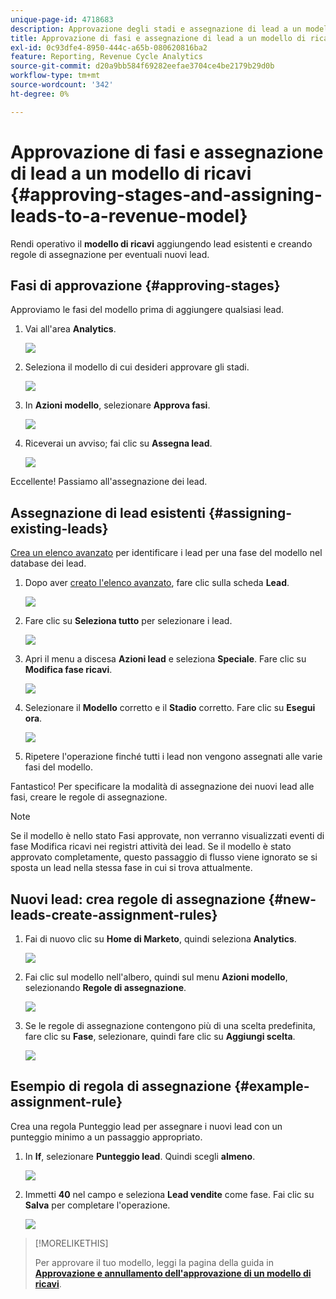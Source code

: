 ```yaml
---
unique-page-id: 4718683
description: Approvazione degli stadi e assegnazione di lead a un modello di ricavi - Documenti Marketo - Documentazione del prodotto
title: Approvazione di fasi e assegnazione di lead a un modello di ricavi
exl-id: 0c93dfe4-8950-444c-a65b-080620816ba2
feature: Reporting, Revenue Cycle Analytics
source-git-commit: d20a9bb584f69282eefae3704ce4be2179b29d0b
workflow-type: tm+mt
source-wordcount: '342'
ht-degree: 0%

---
```


# Approvazione di fasi e assegnazione di lead a un modello di ricavi {#approving-stages-and-assigning-leads-to-a-revenue-model}

Rendi operativo il **modello di ricavi** aggiungendo lead esistenti e creando regole di assegnazione per eventuali nuovi lead.

## Fasi di approvazione {#approving-stages}

Approviamo le fasi del modello prima di aggiungere qualsiasi lead.

1. Vai all&#39;area **Analytics**.

   ![](assets/image2015-4-28-17-3a8-3a8.png)

1. Seleziona il modello di cui desideri approvare gli stadi.

   ![](assets/image2015-4-28-17-3a10-3a3.png)

1. In **Azioni modello**, selezionare **Approva fasi**.

   ![](assets/image2015-4-28-17-3a12-3a37.png)

1. Riceverai un avviso; fai clic su **Assegna lead**.

   ![](assets/image2015-4-28-17-3a5-3a39.png)

Eccellente! Passiamo all&#39;assegnazione dei lead.

## Assegnazione di lead esistenti {#assigning-existing-leads}

[Crea un elenco avanzato](/help/marketo/product-docs/core-marketo-concepts/smart-lists-and-static-lists/creating-a-smart-list/create-a-smart-list.md) per identificare i lead per una fase del modello nel database dei lead.

1. Dopo aver [creato l&#39;elenco avanzato](/help/marketo/product-docs/core-marketo-concepts/smart-lists-and-static-lists/creating-a-smart-list/create-a-smart-list.md), fare clic sulla scheda **Lead**.

   ![](assets/image2015-4-29-11-3a37-3a30.png)

1. Fare clic su **Seleziona tutto** per selezionare i lead.

   ![](assets/image2015-4-29-11-3a39-3a39.png)

1. Apri il menu a discesa **Azioni lead** e seleziona **Speciale**. Fare clic su **Modifica fase ricavi**.

   ![](assets/image2015-4-29-11-3a40-3a38.png)

1. Selezionare il **Modello** corretto e il **Stadio** corretto. Fare clic su **Esegui ora**.

   ![](assets/image2015-4-29-11-3a43-3a41.png)

1. Ripetere l&#39;operazione finché tutti i lead non vengono assegnati alle varie fasi del modello.

Fantastico! Per specificare la modalità di assegnazione dei nuovi lead alle fasi, creare le regole di assegnazione.

>[!NOTE]
>
>Se il modello è nello stato Fasi approvate, non verranno visualizzati eventi di fase Modifica ricavi nei registri attività dei lead. Se il modello è stato approvato completamente, questo passaggio di flusso viene ignorato se si sposta un lead nella stessa fase in cui si trova attualmente.

## Nuovi lead: crea regole di assegnazione  {#new-leads-create-assignment-rules}

1. Fai di nuovo clic su **Home di Marketo**, quindi seleziona **Analytics**.

   ![](assets/image2015-4-28-17-3a8-3a8.png)

1. Fai clic sul modello nell&#39;albero, quindi sul menu **Azioni modello**, selezionando **Regole di assegnazione**.

   ![](assets/image2015-4-29-11-3a52-3a17.png)

1. Se le regole di assegnazione contengono più di una scelta predefinita, fare clic su **Fase**, selezionare, quindi fare clic su **Aggiungi scelta**.

   ![](assets/image2015-4-29-12-3a5-3a46.png)

## Esempio di regola di assegnazione {#example-assignment-rule}

Crea una regola Punteggio lead per assegnare i nuovi lead con un punteggio minimo a un passaggio appropriato.

1. In **If**, selezionare **Punteggio lead**. Quindi scegli **almeno**.

   ![](assets/image2015-4-29-13-3a27-3a8.png)

1. Immetti **40** nel campo e seleziona **Lead vendite** come fase. Fai clic su **Salva** per completare l&#39;operazione.

   ![](assets/image2015-4-29-14-3a4-3a23.png)

>[!MORELIKETHIS]
>
>Per approvare il tuo modello, leggi la pagina della guida in **[Approvazione e annullamento dell&#39;approvazione di un modello di ricavi](/help/marketo/product-docs/reporting/revenue-cycle-analytics/revenue-cycle-models/approve-unapprove-a-revenue-model.md)**.
